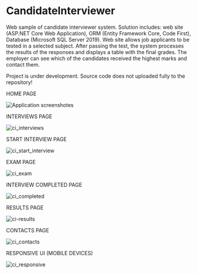 # CandidateInterviewer
Web sample of candidate interviewer system. Solution includes: web site (ASP.NET Core Web Application), ORM (Entity Framework Core, Code First), Database (Microsoft SQL Server 2019). Web site allows job applicants to be tested in a selected subject. After passing the test, the system processes the results of the responses and displays a table with the final grades. The employer can see which of the candidates received the highest marks and contact them.

Project is under development. Source code does not uploaded fully to the repository!


HOME PAGE


![Application screenshotes](https://user-images.githubusercontent.com/54624273/65337971-e057a980-dbd1-11e9-8cf0-f58c7d9eec52.png)


INTERVIEWS PAGE


![ci_interviews](https://user-images.githubusercontent.com/54624273/66349768-5134ea80-e962-11e9-8ecf-ecf85f8d6b01.png)


START INTERVIEW PAGE


![ci_start_interview](https://user-images.githubusercontent.com/54624273/66419673-281d6400-ea0d-11e9-821e-482858d70da8.png)


EXAM PAGE


![ci_exam](https://user-images.githubusercontent.com/54624273/66480830-23f25480-eaa8-11e9-83b1-b905e03f88c6.png)


INTERVIEW COMPLETED PAGE


![ci_completed](https://user-images.githubusercontent.com/54624273/66605357-a4a07600-ebb8-11e9-9109-ff94cd28dcea.png)


RESULTS PAGE


![ci-results](https://user-images.githubusercontent.com/54624273/66617770-2c00e000-ebdf-11e9-85de-e5c2519bd301.png)


CONTACTS PAGE


![ci_contacts](https://user-images.githubusercontent.com/54624273/65337983-e5b4f400-dbd1-11e9-9de8-b7e7ab60bfbc.png)


RESPONSIVE UI (MOBILE DEVICES)


![ci_responsive](https://user-images.githubusercontent.com/54624273/66490861-80f70600-eaba-11e9-90a0-db1d7e4a3f15.png)
